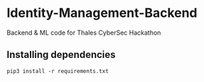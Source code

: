 # Identity-Management-Backend
Backend &amp; ML code for Thales CyberSec Hackathon

## Installing dependencies
```
pip3 install -r requirements.txt